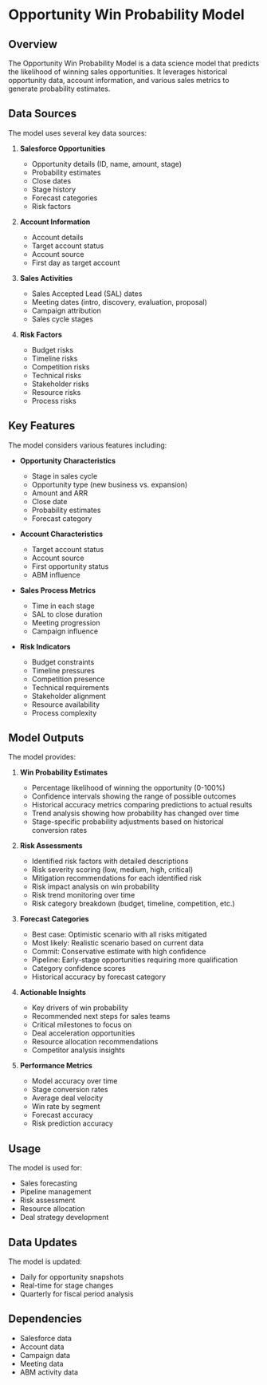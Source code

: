 # Opportunity Win Probability Model

## Overview
The Opportunity Win Probability Model is a data science model that predicts the likelihood of winning sales opportunities. It leverages historical opportunity data, account information, and various sales metrics to generate probability estimates.

## Data Sources
The model uses several key data sources:

1. **Salesforce Opportunities**
   - Opportunity details (ID, name, amount, stage)
   - Probability estimates
   - Close dates
   - Stage history
   - Forecast categories
   - Risk factors

2. **Account Information**
   - Account details
   - Target account status
   - Account source
   - First day as target account

3. **Sales Activities**
   - Sales Accepted Lead (SAL) dates
   - Meeting dates (intro, discovery, evaluation, proposal)
   - Campaign attribution
   - Sales cycle stages

4. **Risk Factors**
   - Budget risks
   - Timeline risks
   - Competition risks
   - Technical risks
   - Stakeholder risks
   - Resource risks
   - Process risks

## Key Features
The model considers various features including:

- **Opportunity Characteristics**
  - Stage in sales cycle
  - Opportunity type (new business vs. expansion)
  - Amount and ARR
  - Close date
  - Probability estimates
  - Forecast category

- **Account Characteristics**
  - Target account status
  - Account source
  - First opportunity status
  - ABM influence

- **Sales Process Metrics**
  - Time in each stage
  - SAL to close duration
  - Meeting progression
  - Campaign influence

- **Risk Indicators**
  - Budget constraints
  - Timeline pressures
  - Competition presence
  - Technical requirements
  - Stakeholder alignment
  - Resource availability
  - Process complexity

## Model Outputs
The model provides:

1. **Win Probability Estimates**
   - Percentage likelihood of winning the opportunity (0-100%)
   - Confidence intervals showing the range of possible outcomes
   - Historical accuracy metrics comparing predictions to actual results
   - Trend analysis showing how probability has changed over time
   - Stage-specific probability adjustments based on historical conversion rates

2. **Risk Assessments**
   - Identified risk factors with detailed descriptions
   - Risk severity scoring (low, medium, high, critical)
   - Mitigation recommendations for each identified risk
   - Risk impact analysis on win probability
   - Risk trend monitoring over time
   - Risk category breakdown (budget, timeline, competition, etc.)

3. **Forecast Categories**
   - Best case: Optimistic scenario with all risks mitigated
   - Most likely: Realistic scenario based on current data
   - Commit: Conservative estimate with high confidence
   - Pipeline: Early-stage opportunities requiring more qualification
   - Category confidence scores
   - Historical accuracy by forecast category

4. **Actionable Insights**
   - Key drivers of win probability
   - Recommended next steps for sales teams
   - Critical milestones to focus on
   - Deal acceleration opportunities
   - Resource allocation recommendations
   - Competitor analysis insights

5. **Performance Metrics**
   - Model accuracy over time
   - Stage conversion rates
   - Average deal velocity
   - Win rate by segment
   - Forecast accuracy
   - Risk prediction accuracy

## Usage
The model is used for:

- Sales forecasting
- Pipeline management
- Risk assessment
- Resource allocation
- Deal strategy development

## Data Updates
The model is updated:
- Daily for opportunity snapshots
- Real-time for stage changes
- Quarterly for fiscal period analysis

## Dependencies
- Salesforce data
- Account data
- Campaign data
- Meeting data
- ABM activity data
